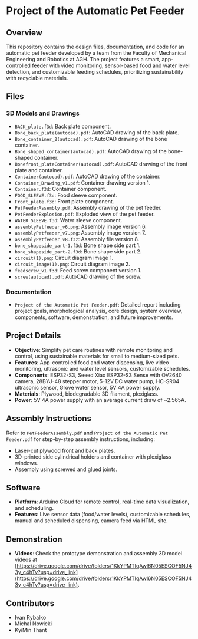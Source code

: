 # Project of the Automatic Pet Feeder

## Overview
This repository contains the design files, documentation, and code for an automatic pet feeder developed by a team from the Faculty of Mechanical Engineering and Robotics at AGH. The project features a smart, app-controlled feeder with video monitoring, sensor-based food and water level detection, and customizable feeding schedules, prioritizing sustainability with recyclable materials.

## Files
### 3D Models and Drawings
- `BACK_plate.f3d`: Back plate component.
- `Bone_back_plate(autocad).pdf`: AutoCAD drawing of the back plate.
- `Bone_container_2(autocad).pdf`: AutoCAD drawing of the bone container.
- `Bone_shaped_container(autocad).pdf`: AutoCAD drawing of the bone-shaped container.
- `Bonefront_plateContainer(autocad).pdf`: AutoCAD drawing of the front plate and container.
- `Container(autocad).pdf`: AutoCAD drawing of the container.
- `Container_Drawing_v1.pdf`: Container drawing version 1.
- `Container.f3d`: Container component.
- `FOOD_SLEEVE.f3d`: Food sleeve component.
- `Front_plate.f3d`: Front plate component.
- `PetFeederAssembly.pdf`: Assembly drawing of the pet feeder.
- `PetFeederExplosion.pdf`: Exploded view of the pet feeder.
- `WATER_SLEEVE.f3d`: Water sleeve component.
- `assemblyPetfeeder_v6.png`: Assembly image version 6.
- `assemblyPetfeeder_v7.png`: Assembly image version 7.
- `assemblyPetfeeder_v8.f3z`: Assembly file version 8.
- `bone_shapeside_part-1.f3d`: Bone shape side part 1.
- `bone_shapeside_part-2.f3d`: Bone shape side part 2.
- `circuit(1).png`: Circuit diagram image 1.
- `circuit_image(1).png`: Circuit diagram image 2.
- `feedscrew_v1.f3d`: Feed screw component version 1.
- `screw(autocad).pdf`: AutoCAD drawing of the screw.

### Documentation
- `Project of the Automatic Pet Feeder.pdf`: Detailed report including project goals, morphological analysis, core design, system overview, components, software, demonstration, and future improvements.

## Project Details
- **Objective**: Simplify pet care routines with remote monitoring and control, using sustainable materials for small to medium-sized pets.
- **Features**: App-controlled food and water dispensing, live video monitoring, ultrasonic and water level sensors, customizable schedules.
- **Components**: ESP32-S3, Seeed Xiao ESP32-S3 Sense with OV2640 camera, 28BYJ-48 stepper motor, 5-12V DC water pump, HC-SR04 ultrasonic sensor, Grove water sensor, 5V 4A power supply.
- **Materials**: Plywood, biodegradable 3D filament, plexiglass.
- **Power**: 5V 4A power supply with an average current draw of ~2.565A.

## Assembly Instructions
Refer to `PetFeederAssembly.pdf` and `Project of the Automatic Pet Feeder.pdf` for step-by-step assembly instructions, including:
- Laser-cut plywood front and back plates.
- 3D-printed side cylindrical holders and container with plexiglass windows.
- Assembly using screwed and glued joints.

## Software
- **Platform**: Arduino Cloud for remote control, real-time data visualization, and scheduling.
- **Features**: Live sensor data (food/water levels), customizable schedules, manual and scheduled dispensing, camera feed via HTML site.

## Demonstration
- **Videos**: Check the prototype demonstration and assembly 3D model videos at [https://drive.google.com/drive/folders/1KkYPMTIqAwl6N05ESCOF5NJ43y_c4hTv?usp=drive_link](https://drive.google.com/drive/folders/1KkYPMTIqAwl6N05ESCOF5NJ43y_c4hTv?usp=drive_link).

## Contributors
- Ivan Rybalko
- Michal Nowicki
- KyiMin Thant
